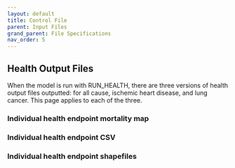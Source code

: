 ```yaml
---
layout: default
title: Control File
parent: Input Files
grand_parent: File Specifications
nav_order: 5
---
```


## Health Output Files 
When the model is run with RUN_HEALTH, there are three versions of health output files outputted: for all cause, ischemic heart disease, and lung cancer. This page applies to each of the three. 

### Individual health endpoint mortality map

### Individual health endpoint CSV

### Individual health endpoint shapefiles
